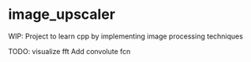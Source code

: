 # image_upscaler
WIP: Project to learn cpp by implementing image processing techniques

TODO: visualize fft
Add convolute fcn
